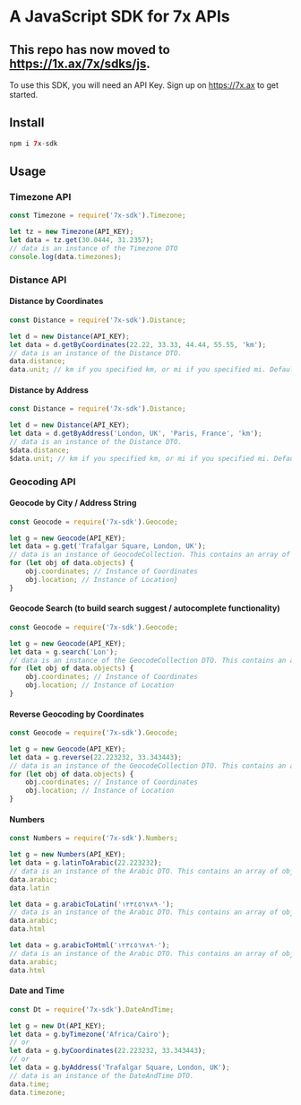 # A JavaScript SDK for 7x APIs

## This repo has now moved to https://1x.ax/7x/sdks/js.

To use this SDK, you will need an API Key. Sign up on https://7x.ax to get started.

## Install

```php
npm i 7x-sdk
```

## Usage

### Timezone API

```javascript
const Timezone = require('7x-sdk').Timezone;

let tz = new Timezone(API_KEY);
let data = tz.get(30.0444, 31.2357);
// data is an instance of the Timezone DTO
console.log(data.timezones);
```

### Distance API

#### Distance by Coordinates
```javascript
const Distance = require('7x-sdk').Distance;

let d = new Distance(API_KEY);
let data = d.getByCoordinates(22.22, 33.33, 44.44, 55.55, 'km');
// data is an instance of the Distance DTO.
data.distance;
data.unit; // km if you specified km, or mi if you specified mi. Defaults to km if not specified.
```

#### Distance by Address
```javascript
const Distance = require('7x-sdk').Distance;

let d = new Distance(API_KEY);
let data = d.getByAddress('London, UK', 'Paris, France', 'km');
// data is an instance of the Distance DTO.
$data.distance;
$data.unit; // km if you specified km, or mi if you specified mi. Defaults to km if not specified.
```

### Geocoding API

#### Geocode by City / Address String
```javascript
const Geocode = require('7x-sdk').Geocode;

let g = new Geocode(API_KEY);
let data = g.get('Trafalgar Square, London, UK');
// data is an instance of GeocodeCollection. This contains an array of objects.
for (let obj of data.objects) {
    obj.coordinates; // Instance of Coordinates
    obj.location; // Instance of Location}
}
```

#### Geocode Search (to build search suggest / autocomplete functionality)
```javascript
const Geocode = require('7x-sdk').Geocode;

let g = new Geocode(API_KEY);
let data = g.search('Lon');
// data is an instance of the GeocodeCollection DTO. This contains an array of objects.
for (let obj of data.objects) {
    obj.coordinates; // Instance of Coordinates
    obj.location; // Instance of Location
}
```

#### Reverse Geocoding by Coordinates
```javascript
const Geocode = require('7x-sdk').Geocode;

let g = new Geocode(API_KEY);
let data = g.reverse(22.223232, 33.343443);
// data is an instance of the GeocodeCollection DTO. This contains an array of objects.
for (let obj of data.objects) {
    obj.coordinates; // Instance of Coordinates
    obj.location; // Instance of Location
}
```

#### Numbers
```javascript
const Numbers = require('7x-sdk').Numbers;

let g = new Numbers(API_KEY);
let data = g.latinToArabic(22.223232);
// data is an instance of the Arabic DTO. This contains an array of objects.
data.arabic;
data.latin

let data = g.arabicToLatin('١٢٣٤٥٦٧٨٩٠');
// data is an instance of the Arabic DTO. This contains an array of objects.
data.arabic;
data.html

let data = g.arabicToHtml('١٢٣٤٥٦٧٨٩٠');
// data is an instance of the Arabic DTO. This contains an array of objects.
data.arabic;
data.html
```

#### Date and Time
```javascript
const Dt = require('7x-sdk').DateAndTime;

let g = new Dt(API_KEY);
let data = g.byTimezone('Africa/Cairo');
// or 
let data = g.byCoordinates(22.223232, 33.343443);
// or
let data = g.byAddress('Trafalgar Square, London, UK');
// data is an instance of the DateAndTime DTO.
data.time;
data.timezone;
```
